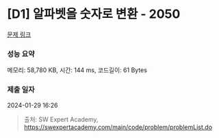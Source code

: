 # [D1] 알파벳을 숫자로 변환 - 2050 

[문제 링크](https://swexpertacademy.com/main/code/problem/problemDetail.do?contestProbId=AV5QLGxKAzQDFAUq) 

### 성능 요약

메모리: 58,780 KB, 시간: 144 ms, 코드길이: 61 Bytes

### 제출 일자

2024-01-29 16:26



> 출처: SW Expert Academy, https://swexpertacademy.com/main/code/problem/problemList.do